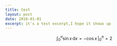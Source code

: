 ```yaml
---
title: test
layout: post
date: 2018-01-01
excerpt: it's a test excerpt,I hope it shows up
---
```

$$ \int_0^{\pi} \sin x \,\mathrm{d}x = -\cos x \,\bigg| ^{\pi}_{0} = 2 $$
